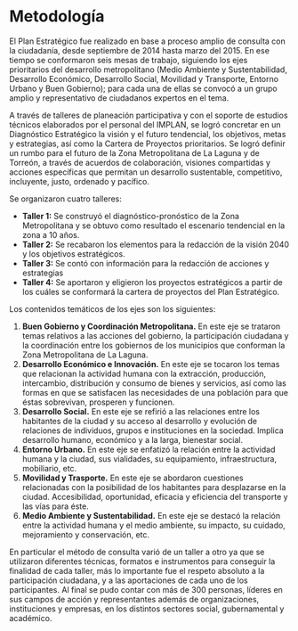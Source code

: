 
# Metodología

El Plan Estratégico fue realizado en base a proceso amplio de consulta con la ciudadanía, desde septiembre de 2014 hasta marzo del 2015. En ese tiempo se conformaron seis mesas de trabajo, siguiendo los ejes prioritarios del desarrollo metropolitano (Medio Ambiente y Sustentabilidad, Desarrollo Económico, Desarrollo Social, Movilidad y Transporte, Entorno Urbano y Buen Gobierno); para cada una de ellas se convocó a un grupo amplio y representativo de ciudadanos expertos en el tema.

A través de talleres de planeación participativa y con el soporte de estudios técnicos elaborados por el personal del IMPLAN, se logró concretar en un Diagnóstico Estratégico la visión y el futuro tendencial, los objetivos, metas y estrategias, así como la Cartera de Proyectos prioritarios. Se logró definir un rumbo para el futuro de la Zona Metropolitana de La Laguna y de Torreón, a través de acuerdos de colaboración, visiones compartidas y acciones específicas que permitan un desarrollo sustentable, competitivo, incluyente, justo, ordenado y pacífico.

Se organizaron cuatro talleres:

* **Taller 1:** Se construyó el diagnóstico-pronóstico de la Zona Metropolitana y se obtuvo como resultado el escenario tendencial en la zona a 10 años.
* **Taller 2:** Se recabaron los elementos para la redacción de la visión 2040 y los objetivos estratégicos.
* **Taller 3:** Se contó con información para la redacción de acciones y estrategias
* **Taller 4:** Se aportaron y eligieron los proyectos estratégicos a partir de los cuáles se conformará la cartera de proyectos del Plan Estratégico.

Los contenidos temáticos de los ejes son los siguientes:

1. **Buen Gobierno y Coordinación Metropolitana.** En este eje se trataron temas relativos a las acciones del gobierno, la participación ciudadana y la coordinación entre los gobiernos de los municipios que conforman la Zona Metropolitana de La Laguna.
2. **Desarrollo Económico e Innovación.** En este eje se tocaron los temas que relacionan la actividad humana con la extracción, producción, intercambio, distribución y consumo de bienes y servicios, así como las formas en que se satisfacen las necesidades de una población para que éstas sobrevivan, prosperen y funcionen.
3. **Desarrollo Social.** En este eje se refirió a las relaciones entre los habitantes de la ciudad y su acceso al desarrollo y evolución de relaciones de individuos, grupos e instituciones en la sociedad. Implica desarrollo humano, económico y a la larga, bienestar social.
4. **Entorno Urbano.** En este eje se enfatizó la relación entre la actividad humana y la ciudad, sus vialidades, su equipamiento, infraestructura, mobiliario, etc.
5. **Movilidad y Trasporte.** En este eje se abordaron cuestiones relacionadas con la posibilidad de los habitantes para desplazarse en la ciudad. Accesibilidad, oportunidad, eficacia y eficiencia del transporte y las vías para éste.
6. **Medio Ambiente y Sustentabilidad.** En este eje se destacó la relación entre la actividad humana y el medio ambiente, su impacto, su cuidado, mejoramiento y conservación, etc.

En particular el método de consulta varió de un taller a otro ya que se utilizaron diferentes técnicas, formatos e instrumentos para conseguir la finalidad de cada taller, más lo importante fue el respeto absoluto a la participación ciudadana, y a las aportaciones de cada uno de los participantes. Al final se pudo contar con más de 300 personas, líderes en sus campos de acción y representantes además de organizaciones, instituciones y empresas, en los distintos sectores social, gubernamental y académico.
